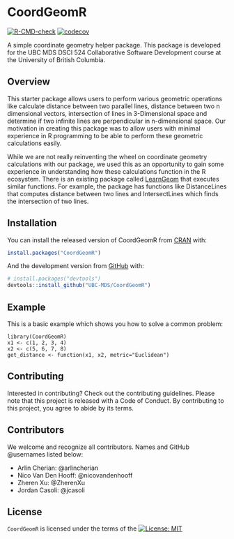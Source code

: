
<!-- README.md is generated from README.Rmd. Please edit that file -->

# CoordGeomR

<!-- badges: start -->

[![R-CMD-check](https://github.com/UBC-MDS/CoordGeomR/actions/workflows/R-CMD-check.yaml/badge.svg)](https://github.com/UBC-MDS/CoordGeomR/actions/workflows/R-CMD-check.yaml)
[![codecov](https://codecov.io/gh/UBC-MDS/CoordGeomR/branch/main/graph/badge.svg?token=kVjSWrGYrW)](https://codecov.io/gh/UBC-MDS/CoordGeomR)
<!-- badges: end -->

A simple coordinate geometry helper package. This package is developed
for the UBC MDS DSCI 524 Collaborative Software Development course at
the University of British Columbia.

## Overview

This starter package allows users to perform various geometric
operations like calculate distance between two parallel lines, distance
between two n dimensional vectors, intersection of lines in
3-Dimensional space and determine if two infinite lines are
perpendicular in n-dimensional space. Our motivation in creating this
package was to allow users with minimal experience in R programming to
be able to perform these geometric calculations easily.

While we are not really reinventing the wheel on coordinate geometry
calculations with our package, we used this as an opportunity to gain
some experience in understanding how these calculations function in the
R ecosystem. There is an existing package called
[LearnGeom](https://cran.r-project.org/web/packages/LearnGeom/LearnGeom.pdf)
that executes similar functions. For example, the package has functions
like DistanceLines that computes distance between two lines and
IntersectLines which finds the intersection of two lines.

## Installation

You can install the released version of CoordGeomR from
[CRAN](https://CRAN.R-project.org) with:

``` r
install.packages("CoordGeomR")
```

And the development version from [GitHub](https://github.com/) with:

``` r
# install.packages("devtools")
devtools::install_github("UBC-MDS/CoordGeomR")
```

## Example

This is a basic example which shows you how to solve a common problem:

    library(CoordGeomR)
    x1 <- c(1, 2, 3, 4)
    x2 <- c(5, 6, 7, 8)
    get_distance <- function(x1, x2, metric="Euclidean")

## Contributing

Interested in contributing? Check out the contributing guidelines.
Please note that this project is released with a Code of Conduct. By
contributing to this project, you agree to abide by its terms.

## Contributors

We welcome and recognize all contributors. Names and GitHub @usernames
listed below:

-   Arlin Cherian: @arlincherian
-   Nico Van Den Hooff: @nicovandenhooff
-   Zheren Xu: @ZherenXu
-   Jordan Casoli: @jcasoli

## License

`CoordGeomR` is licensed under the terms of the [![License:
MIT](https://img.shields.io/badge/License-MIT-yellow.svg)](https://opensource.org/licenses/MIT)
